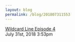 ```yaml
---
layout: blog
permalink: /blog/201807311553
---
```


<a href=" https://t.umblr.com/redirect?z=https%3A%2F%2Fsoundcloud.com%2Fuser-450753077%2Fwildcard-line-episode-4&amp;t=MDg3ZmI4MjVmNTllYWVkOTM0OWMxMmI1ZjAxNTM2MDhiY2UwODgyZixqZmM1SDVURw%3D%3D&amp;b=t%3Afu-9eAd3YAv4uRvm3dHEtw&amp;p=https%3A%2F%2Ffutelco.tumblr.com%2Fpost%2F176496485779%2Fwildcard-line-episode-4&amp;m=0&amp;ts=1704229122">
Wildcard Line Episode 4                    </a>

<div id="footer">
<span id="timestamp"> July 31st, 2018 3:53pm </span>
</div>
